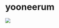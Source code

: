 # yooneerum

<img src="https://img.shields.io/badge/Java-007396?style=flat-square&logo=Java&logoColor=white"/></a>
